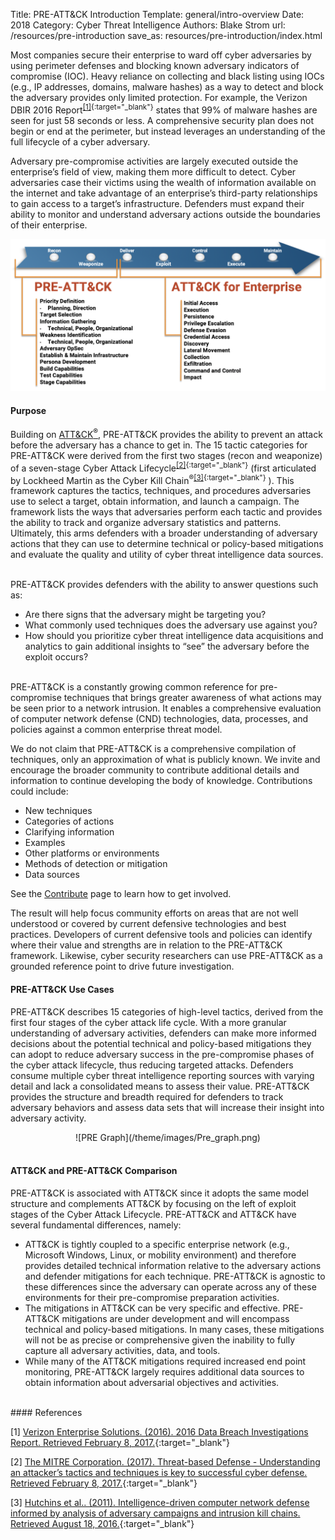 Title: PRE-ATT&CK Introduction
Template: general/intro-overview
Date: 2018
Category: Cyber Threat Intelligence
Authors: Blake Strom
url: /resources/pre-introduction
save_as: resources/pre-introduction/index.html

Most companies secure their enterprise to ward off cyber adversaries by using perimeter defenses and blocking known adversary indicators of compromise (IOC). Heavy reliance on collecting and black listing using IOCs (e.g., IP addresses, domains, malware hashes) as a way to detect and block the adversary provides only limited protection. For example, the Verizon DBIR 2016 Report<sup>[[1]](http://www.verizonenterprise.com/resources/reports/rp_DBIR_2016_Report_en_xg.pdf){:target="_blank"}</sup> states that 99% of malware hashes are seen for just 58 seconds or less. A comprehensive security plan does not begin or end at the perimeter, but instead leverages an understanding of the full lifecycle of a cyber adversary.


Adversary pre-compromise activities are largely executed outside the enterprise’s field of view, making them more difficult to detect. Cyber adversaries case their victims using the wealth of information available on the internet and take advantage of an enterprise’s third-party relationships to gain access to a target’s infrastructure. Defenders must expand their ability to monitor and understand adversary actions outside the boundaries of their enterprise.

<img alt="PRE tactics" class="w-100" src="theme/images/enterprise-pre-lifecycle.png">

#### Purpose
Building on [ATT&CK<sup>&reg;</sup>](/resources/enterprise-introduction), PRE-ATT&CK provides the ability to prevent an attack before the adversary has a chance to get in. The 15 tactic categories for PRE-ATT&CK were derived from the first two stages (recon and weaponize) of a seven-stage Cyber Attack Lifecycle<sup>[[2]](https://www.mitre.org/capabilities/cybersecurity/threat-based-defense){:target="_blank"}</sup> (first articulated by Lockheed Martin as the Cyber Kill Chain<sup>&reg;</sup><sup>[[3]](http://www.lockheedmartin.com/content/dam/lockheed/data/corporate/documents/LM-White-Paper-Intel-Driven-Defense.pdf){:target="_blank"}</sup> ). This framework captures the tactics, techniques, and procedures adversaries use to select a target, obtain information, and launch a campaign. The framework lists the ways that adversaries perform each tactic and provides the ability to track and organize adversary statistics and patterns. Ultimately, this arms defenders with a broader understanding of adversary actions that they can use to determine technical or policy-based mitigations and evaluate the quality and utility of cyber threat intelligence data sources.

<br>
PRE-ATT&CK provides defenders with the ability to answer questions such as:

* Are there signs that the adversary might be targeting you?
* What commonly used techniques does the adversary use against you?
* How should you prioritize cyber threat intelligence data acquisitions and analytics to gain additional insights to “see” the adversary before the exploit occurs?

<Br>
PRE-ATT&CK is a constantly growing common reference for pre-compromise techniques that brings greater awareness of what actions may be seen prior to a network intrusion. It enables a comprehensive evaluation of computer network defense (CND) technologies, data, processes, and policies against a common enterprise threat model.

We do not claim that PRE-ATT&CK is a comprehensive compilation of techniques, only an approximation of what is publicly known. We invite and encourage the broader community to contribute additional details and information to continue developing the body of knowledge. Contributions could include:

* New techniques
* Categories of actions
* Clarifying information
* Examples
* Other platforms or environments
* Methods of detection or mitigation
* Data sources

See the [Contribute](/resources/contribute) page to learn how to get involved.

The result will help focus community efforts on areas that are not well understood or covered by current defensive technologies and best practices. Developers of current defensive tools and policies can identify where their value and strengths are in relation to the PRE-ATT&CK framework. Likewise, cyber security researchers can use PRE-ATT&CK as a grounded reference point to drive future investigation.

#### PRE-ATT&CK Use Cases

PRE-ATT&CK describes 15 categories of high-level tactics, derived from the first four stages of the cyber attack life cycle. With a more granular understanding of adversary activities, defenders can make more informed decisions about the potential technical and policy-based mitigations they can adopt to reduce adversary success in the pre-compromise phases of the cyber attack lifecycle, thus reducing targeted attacks. Defenders consume multiple cyber threat intelligence reporting sources with varying detail and lack a consolidated means to assess their value. PRE-ATT&CK provides the structure and breadth required for defenders to track adversary behaviors and assess data sets that will increase their insight into adversary activity.

<center>
![PRE Graph](/theme/images/Pre_graph.png)
</center>
<br>

#### ATT&CK and PRE-ATT&CK Comparison

PRE-ATT&CK is associated with ATT&CK since it adopts the same model structure and complements ATT&CK by focusing on the left of exploit stages of the Cyber Attack Lifecycle. PRE-ATT&CK and ATT&CK have several fundamental differences, namely:

* ATT&CK is tightly coupled to a specific enterprise network (e.g., Microsoft Windows, Linux, or mobility environment) and therefore provides detailed technical information relative to the adversary actions and defender mitigations for each technique. PRE-ATT&CK is agnostic to these differences since the adversary can operate across any of these environments for their pre-compromise preparation activities.
* The mitigations in ATT&CK can be very specific and effective. PRE-ATT&CK mitigations are under development and will encompass technical and policy-based mitigations. In many cases, these mitigations will not be as precise or comprehensive given the inability to fully capture all adversary activities, data, and tools.
* While many of the ATT&CK mitigations required increased end point monitoring, PRE-ATT&CK largely requires additional data sources to obtain information about adversarial objectives and activities.

<br>
#### References

[1] [Verizon Enterprise Solutions. (2016). 2016 Data Breach Investigations Report. Retrieved February 8, 2017.](http://www.verizonenterprise.com/resources/reports/rp_DBIR_2016_Report_en_xg.pdf){:target="_blank"}

[2] [The MITRE Corporation. (2017). Threat-based Defense - Understanding an attacker’s tactics and techniques is key to successful cyber defense. Retrieved February 8, 2017.](https://www.mitre.org/capabilities/cybersecurity/threat-based-defense){:target="_blank"}

[3] [Hutchins et al.. (2011). Intelligence-driven computer network defense informed by analysis of adversary campaigns and intrusion kill chains. Retrieved August 18, 2016.](http://www.lockheedmartin.com/content/dam/lockheed/data/corporate/documents/LM-White-Paper-Intel-Driven-Defense.pdf){:target="_blank"}